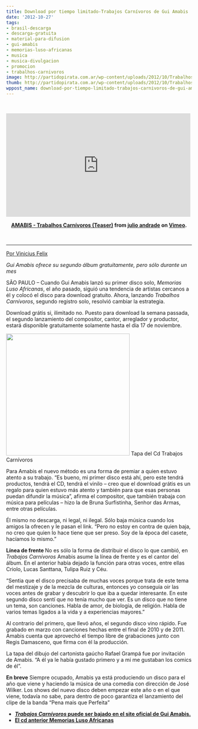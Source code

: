 ```yaml
---
title: Download por tiempo limitado-Trabajos Carnívoros de Gui Amabis
date: '2012-10-27'
tags:
- brasil-descarga
- descarga-gratuita
- material-para-difusion
- gui-amabis
- memorias-luso-africanas
- musica
- musica-divulgacion
- promocion
- trabalhos-carnivoros
image: http://partidopirata.com.ar/wp-content/uploads/2012/10/Trabalhos_Carnivoros_Capa.jpg
thumb: http://partidopirata.com.ar/wp-content/uploads/2012/10/Trabalhos_Carnivoros_Capa-150x150.jpg
wppost_name: download-por-tiempo-limitado-trabajos-carnivoros-de-gui-amabis
---
```


&nbsp;

<iframe src="http://player.vimeo.com/video/47041267?badge=0" frameborder="0" width="500" height="281"></iframe>
<p style="text-align: center;"><strong><a href="http://vimeo.com/47041267">AMABIS - Trabalhos Carnívoros (Teaser)</a> from <a href="http://vimeo.com/user2931106">julio andrade</a> on <a href="http://vimeo.com">Vimeo</a>.</strong></p>
&nbsp;

<hr />

<a title="Download por tempo limitado" href="http://blogs.estadao.com.br/link/download-por-tempo-limitado/" target="_blank">Por Vinicius Felix</a>

<em>Gui Amabis ofrece su segundo álbum gratuitamente, pero sólo durante un mes</em>

SÃO PAULO – Cuando Gui Amabis lanzó su primer disco solo, <em>Memorias Luso Africanas</em>, el año pasado, siguió una tendencia de artistas cercanos a él y colocó el disco para download gratuito. Ahora, lanzando <em>Trabalhos Carnívoros</em>, segundo registro solo, resolvió cambiar la estrategia.

Download grátis si, ilimitado no. Puesto para download la semana passada, el segundo lanzamiento del compositor, cantor, arreglador y productor, estará disponible gratuitamente solamente hasta el día 17 de noviembre.

<a href="http://partidopirata.com.ar/wp-content/uploads/2012/10/Trabalhos_Carnivoros_Capa.jpg"><img class=" wp-image-7087" title="Trabalhos_Carnivoros_Capa" src="http://partidopirata.com.ar/wp-content/uploads/2012/10/Trabalhos_Carnivoros_Capa.jpg" alt="" width="335" height="331" /></a> Tapa del Cd Trabajos Carnívoros


Para Amabis el nuevo método es una forma de premiar a quien estuvo atento a su trabajo. “Es bueno, mi primer disco está ahí, pero este tendrá productos, tendrá el CD, tendrá el vinilo – creo que el download grátis es un regalo para quien estuvo más atento y también para que esas personas puedan difundir la música”, afirma el compositor, que también trabaja con música para películas – hizo la de Bruna Surfistinha, Senhor das Armas, entre otras películas.

Él mismo no descarga, ni legal, ni ilegal. Sólo baja música cuando los amigos la ofrecen y le pasan el link. “Pero no estoy en contra de quien baja, no creo que quien lo hace tiene que ser preso. Soy de la época del casete, hacíamos lo mismo.”

<strong>Línea de frente
</strong>
No es sólo la forma de distribuir el disco lo que cambió, en <em>Trabajos Carnívoros </em>Amabis asume la línea de frente y es el cantor del álbum. En el anterior había dejado la función para otras voces, entre ellas Criolo, Lucas Santtana, Tulipa Ruiz y Céu.

“Sentia que el disco precisaba de muchas voces porque trata de este tema del mestizaje y de la mezcla de culturas, entonces yo conseguia oir las voces antes de grabar y descubrir lo que iba a quedar interesante. En este segundo disco sentí que no tenía mucho que ver. Es un disco que no tiene un tema, son canciones. Habla de amor, de biologia, de religión. Habla de varios temas ligados a la vida y a experiencias mayores.”

Al contrario del primero, que llevó años, el segundo disco vino rápido. Fue grabado en marzo con canciones hechas entre el final de 2010 y de 2011. Amabis cuenta que aprovechó el tiempo libre de grabaciones junto con Regis Damasceno, que firma con él la producción.

La tapa del dibujo del cartonista gaúcho Rafael Grampá fue por invitación de Amabis. “A él ya le había gustado primero y a mi me gustaban los comics de él”.

<strong>En breve</strong>
Siempre ocupado, Amabis ya está produciendo un disco para el año que viene y haciendo la música de una comedia con dirección de José Wilker. Los shows del nuevo disco deben empezar este año o en el que viene, todavía no sabe, para dentro de poco garantiza el lanzamiento del clipe de la banda “Pena mais que Perfeita”
<ul>
	<li><strong><a href="http://www.guiamabis.com/trabajos_carnivoros/" target="_blank"><em>Trabajos Carnívoros</em> puede ser bajado en el site oficial de Gui Amabis.</a></strong></li>
	<li><strong><a href="http://www.hominiscanidae.org/2011/07/gui-amabis-memorias-luso-africanas-2011.html" target="_blank">El cd anterior Memorias Luso Africanas</a></strong></li>
</ul>
